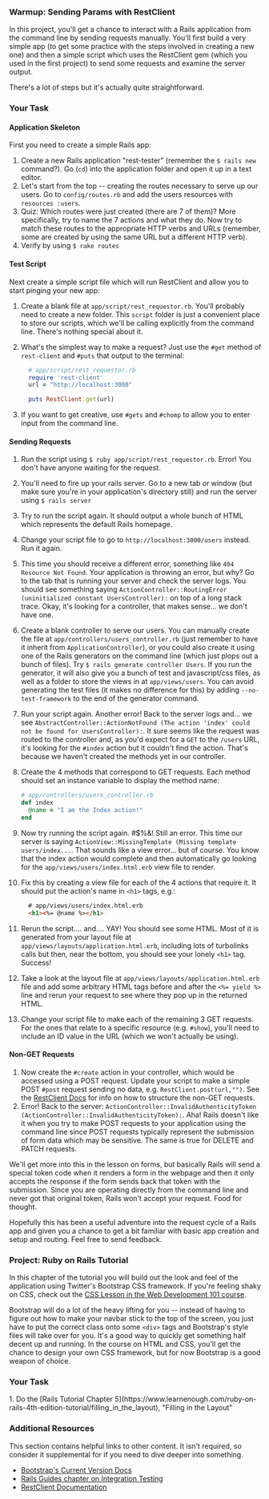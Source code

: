 ### Warmup: Sending Params with RestClient

In this project, you'll get a chance to interact with a Rails application from the command line by sending requests manually.  You'll first build a very simple app (to get some practice with the steps involved in creating a new one) and then a simple script which uses the RestClient gem (which you used in the first project) to send some requests and examine the server output.

There's a lot of steps but it's actually quite straightforward.

### Your Task

<div class="lesson-content__panel" markdown="1">

#### Application Skeleton

First you need to create a simple Rails app:

1. Create a new Rails application "rest-tester" (remember the `$ rails new` command?).  Go (`cd`) into the application folder and open it up in a text editor.
2. Let's start from the top -- creating the routes necessary to serve up our users.  Go to `config/routes.rb` and add the users resources with `resources :users`.
3. Quiz: Which routes were just created (there are 7 of them)?  More specifically, try to name the 7 actions and what they do.  Now try to match these routes to the appropriate HTTP verbs and URLs (remember, some are created by using the same URL but a different HTTP verb).
4. Verify by using `$ rake routes`

#### Test Script

Next create a simple script file which will run RestClient and allow you to start pinging your new app:

1. Create a blank file at `app/script/rest_requestor.rb`.  You'll probably need to create a new folder.  This `script` folder is just a convenient place to store our scripts, which we'll be calling explicitly from the command line.  There's nothing special about it.
2. What's the simplest way to make a request?  Just use the `#get` method of `rest-client` and `#puts` that output to the terminal:

   ~~~ruby
     # app/script/rest_requestor.rb
     require 'rest-client'
     url = "http://localhost:3000"

     puts RestClient.get(url)
   ~~~
3. If you want to get creative, use `#gets` and `#chomp` to allow you to enter input from the command line.

#### Sending Requests

1. Run the script using `$ ruby app/script/rest_requestor.rb`.  Error! You don't have anyone waiting for the request.
2. You'll need to fire up your rails server.  Go to a new tab or window (but make sure you're in your application's directory still) and run the server using `$ rails server`
3. Try to run the script again.  It should output a whole bunch of HTML which represents the default Rails homepage.
4. Change your script file to go to `http://localhost:3000/users` instead.  Run it again.
5. This time you should receive a different error, something like `404 Resource Not Found`.  Your application is throwing an error, but why?  Go to the tab that is running your server and check the server logs.  You should see something saying `ActionController::RoutingError (uninitialized constant UsersController):` on top of a long stack trace.  Okay, it's looking for a controller, that makes sense... we don't have one.
6. Create a blank controller to serve our users.  You can manually create the file at `app/controllers/users_controller.rb` (just remember to have it inherit from `ApplicationController`), or you could also create it using one of the Rails generators on the command line (which just plops out a bunch of files).  Try `$ rails generate controller Users`.  If you run the generator, it will also give you a bunch of test and javascript/css files, as well as a folder to store the views in at `app/views/users`.  You can avoid generating the test files (it makes no difference for this) by adding `--no-test-framework` to the end of the generator command.
7. Run your script again.  Another error! Back to the server logs and... we see `AbstractController::ActionNotFound (The action 'index' could not be found for UsersController):`.  It sure seems like the request was routed to the controller and, as you'd expect for a `GET` to the `/users` URL, it's looking for the `#index` action but it couldn't find the action. That's because we haven't created the methods yet in our controller.
8. Create the 4 methods that correspond to GET requests.  Each method should set an instance variable to display the method name:

   ~~~ruby
   # app/controllers/users_controller.rb
   def index
     @name = "I am the Index action!"
   end
   ~~~
9. Now try running the script again. #$%&! Still an error.  This time our server is saying `ActionView::MissingTemplate (Missing template users/index...`.  That sounds like a view error... but of course.  You know that the index action would complete and then automatically go looking for the `app/views/users/index.html.erb` view file to render.
10. Fix this by creating a view file for each of the 4 actions that require it.  It should put the action's name in `<h1>` tags, e.g.:

    ~~~html
      # app/views/users/index.html.erb
      <h1><%= @name %></h1>
    ~~~
11. Rerun the script.... and.... YAY!  You should see some HTML.  Most of it is generated from your layout file at `app/views/layouts/application.html.erb`, including lots of turbolinks calls but then, near the bottom, you should see your lonely `<h1>` tag.  Success!
12. Take a look at the layout file at `app/views/layouts/application.html.erb` file and add some arbitrary HTML tags before and after the `<%= yield %>` line and rerun your request to see where they pop up in the returned HTML.
13. Change your script file to make each of the remaining 3 GET requests.  For the ones that relate to a specific resource (e.g. `#show`), you'll need to include an ID value in the URL (which we won't actually be using).

#### Non-GET Requests

1. Now create the `#create` action in your controller, which would be accessed using a POST request.  Update your script to make a simple POST `#post` request sending no data, e.g. `RestClient.post(url,"")`.  See the [RestClient Docs](https://github.com/rest-client/rest-client) for info on how to structure the non-GET requests.
2. Error!  Back to the server: `ActionController::InvalidAuthenticityToken (ActionController::InvalidAuthenticityToken):`.  Aha! Rails doesn't like it when you try to make POST requests to your application using the command line since POST requests typically represent the submission of form data which may be sensitive.  The same is true for DELETE and PATCH requests.

We'll get more into this in the lesson on forms, but basically Rails will send a special token code when it renders a form in the webpage and then it only accepts the response if the form sends back that token with the submission.  Since you are operating directly from the command line and never got that original token, Rails won't accept your request.  Food for thought.

Hopefully this has been a useful adventure into the request cycle of a Rails app and given you a chance to get a bit familiar with basic app creation and setup and routing.  Feel free to send feedback.

</div>

### Project: Ruby on Rails Tutorial

In this chapter of the tutorial you will build out the look and feel of the application using Twitter's Bootstrap CSS framework.  If you're feeling shaky on CSS, check out the [CSS Lesson in the Web Development 101 course](/courses/web-development-101/lessons/html-and-css-basics).

Bootstrap will do a lot of the heavy lifting for you -- instead of having to figure out how to make your navbar stick to the top of the screen, you just have to put the correct class onto some `<div>` tags and Bootstrap's style files will take over for you.  It's a good way to quickly get something half decent up and running.  In the course on HTML and CSS, you'll get the chance to design your own CSS framework, but for now Bootstrap is a good weapon of choice.

### Your Task

<div class="lesson-content__panel" markdown="1">
  1. Do the [Rails Tutorial Chapter 5](https://www.learnenough.com/ruby-on-rails-4th-edition-tutorial/filling_in_the_layout), "Filling in the Layout"
</div>

### Additional Resources
This section contains helpful links to other content. It isn't required, so consider it supplemental for if you need to dive deeper into something.

* [Bootstrap's Current Version Docs](http://getbootstrap.com/)
* [Rails Guides chapter on Integration Testing](http://guides.rubyonrails.org/testing.html#integration-testing)
* [RestClient Documentation](https://github.com/rest-client/rest-client)
